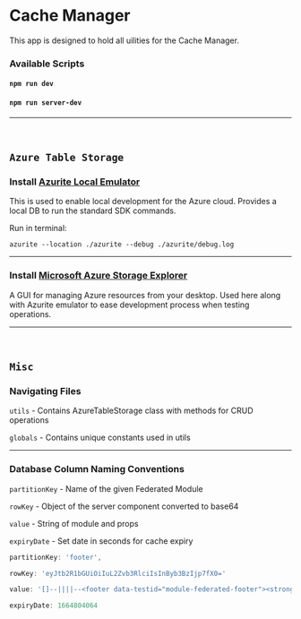 # Cache Manager

This app is designed to hold all uilities for the Cache Manager.

### Available Scripts

#### `npm run dev`
#### `npm run server-dev`

---

<br>

## `Azure Table Storage`

### Install [Azurite Local Emulator](https://learn.microsoft.com/en-us/azure/storage/common/storage-use-azurite?tabs=visual-studio)

This is used to enable local development for the Azure cloud. Provides a local DB to run the standard SDK commands.

Run in terminal:

    azurite --location ./azurite --debug ./azurite/debug.log

---

### Install [Microsoft Azure Storage Explorer](https://azure.microsoft.com/en-us/products/storage/storage-explorer/#overview)

A GUI for managing Azure resources from your desktop. Used here along with Azurite emulator to ease development process
when testing operations.

---

<br>

## `Misc`

### Navigating Files

`utils` - Contains AzureTableStorage class with methods for CRUD operations

`globals` - Contains unique constants used in utils

---

### Database Column Naming Conventions

`partitionKey` - Name of the given Federated Module

`rowKey` - Object of the server component converted to base64

`value` - String of module and props

`expiryDate` - Set date in seconds for cache expiry

```js
partitionKey: 'footer',

rowKey: 'eyJtb2R1bGUiOiIuL2Zvb3RlciIsInByb3BzIjp7fX0='

value: '[]--||||--<footer data-testid="module-federated-footer"><strong>I AM THE FOOTER</strong>‌children‌<!-- --></footer>--||||--NO STATE'

expiryDate: 1664804064
```
